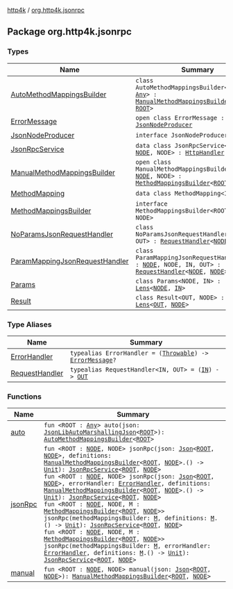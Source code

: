 [http4k](../index.md) / [org.http4k.jsonrpc](./index.md)

## Package org.http4k.jsonrpc

### Types

| Name | Summary |
|---|---|
| [AutoMethodMappingsBuilder](-auto-method-mappings-builder/index.md) | `class AutoMethodMappingsBuilder<ROOT : `[`Any`](https://kotlinlang.org/api/latest/jvm/stdlib/kotlin/-any/index.html)`> : `[`ManualMethodMappingsBuilder`](-manual-method-mappings-builder/index.md)`<`[`ROOT`](-auto-method-mappings-builder/index.md#ROOT)`, `[`ROOT`](-auto-method-mappings-builder/index.md#ROOT)`>` |
| [ErrorMessage](-error-message/index.md) | `open class ErrorMessage : `[`JsonNodeProducer`](-json-node-producer/index.md) |
| [JsonNodeProducer](-json-node-producer/index.md) | `interface JsonNodeProducer` |
| [JsonRpcService](-json-rpc-service/index.md) | `data class JsonRpcService<ROOT : `[`NODE`](-json-rpc-service/index.md#NODE)`, NODE> : `[`HttpHandler`](../org.http4k.core/-http-handler.md) |
| [ManualMethodMappingsBuilder](-manual-method-mappings-builder/index.md) | `open class ManualMethodMappingsBuilder<ROOT : `[`NODE`](-manual-method-mappings-builder/index.md#NODE)`, NODE> : `[`MethodMappingsBuilder`](-method-mappings-builder/index.md)`<`[`ROOT`](-manual-method-mappings-builder/index.md#ROOT)`, `[`NODE`](-manual-method-mappings-builder/index.md#NODE)`>` |
| [MethodMapping](-method-mapping/index.md) | `data class MethodMapping<IN, OUT>` |
| [MethodMappingsBuilder](-method-mappings-builder/index.md) | `interface MethodMappingsBuilder<ROOT : `[`NODE`](-method-mappings-builder/index.md#NODE)`, NODE>` |
| [NoParamsJsonRequestHandler](-no-params-json-request-handler/index.md) | `class NoParamsJsonRequestHandler<NODE, OUT> : `[`RequestHandler`](-request-handler.md)`<`[`NODE`](-no-params-json-request-handler/index.md#NODE)`, `[`NODE`](-no-params-json-request-handler/index.md#NODE)`>` |
| [ParamMappingJsonRequestHandler](-param-mapping-json-request-handler/index.md) | `class ParamMappingJsonRequestHandler<ROOT : `[`NODE`](-param-mapping-json-request-handler/index.md#NODE)`, NODE, IN, OUT> : `[`RequestHandler`](-request-handler.md)`<`[`NODE`](-param-mapping-json-request-handler/index.md#NODE)`, `[`NODE`](-param-mapping-json-request-handler/index.md#NODE)`>` |
| [Params](-params/index.md) | `class Params<NODE, IN> : `[`Lens`](../org.http4k.lens/-lens/index.md)`<`[`NODE`](-params/index.md#NODE)`, `[`IN`](-params/index.md#IN)`>` |
| [Result](-result/index.md) | `class Result<OUT, NODE> : `[`Lens`](../org.http4k.lens/-lens/index.md)`<`[`OUT`](-result/index.md#OUT)`, `[`NODE`](-result/index.md#NODE)`>` |

### Type Aliases

| Name | Summary |
|---|---|
| [ErrorHandler](-error-handler.md) | `typealias ErrorHandler = (`[`Throwable`](https://kotlinlang.org/api/latest/jvm/stdlib/kotlin/-throwable/index.html)`) -> `[`ErrorMessage`](-error-message/index.md)`?` |
| [RequestHandler](-request-handler.md) | `typealias RequestHandler<IN, OUT> = (`[`IN`](-request-handler.md#IN)`) -> `[`OUT`](-request-handler.md#OUT) |

### Functions

| Name | Summary |
|---|---|
| [auto](auto.md) | `fun <ROOT : `[`Any`](https://kotlinlang.org/api/latest/jvm/stdlib/kotlin/-any/index.html)`> auto(json: `[`JsonLibAutoMarshallingJson`](../org.http4k.format/-json-lib-auto-marshalling-json/index.md)`<`[`ROOT`](auto.md#ROOT)`>): `[`AutoMethodMappingsBuilder`](-auto-method-mappings-builder/index.md)`<`[`ROOT`](auto.md#ROOT)`>` |
| [jsonRpc](json-rpc.md) | `fun <ROOT : `[`NODE`](json-rpc.md#NODE)`, NODE> jsonRpc(json: `[`Json`](../org.http4k.format/-json/index.md)`<`[`ROOT`](json-rpc.md#ROOT)`, `[`NODE`](json-rpc.md#NODE)`>, definitions: `[`ManualMethodMappingsBuilder`](-manual-method-mappings-builder/index.md)`<`[`ROOT`](json-rpc.md#ROOT)`, `[`NODE`](json-rpc.md#NODE)`>.() -> `[`Unit`](https://kotlinlang.org/api/latest/jvm/stdlib/kotlin/-unit/index.html)`): `[`JsonRpcService`](-json-rpc-service/index.md)`<`[`ROOT`](json-rpc.md#ROOT)`, `[`NODE`](json-rpc.md#NODE)`>`<br>`fun <ROOT : `[`NODE`](json-rpc.md#NODE)`, NODE> jsonRpc(json: `[`Json`](../org.http4k.format/-json/index.md)`<`[`ROOT`](json-rpc.md#ROOT)`, `[`NODE`](json-rpc.md#NODE)`>, errorHandler: `[`ErrorHandler`](-error-handler.md)`, definitions: `[`ManualMethodMappingsBuilder`](-manual-method-mappings-builder/index.md)`<`[`ROOT`](json-rpc.md#ROOT)`, `[`NODE`](json-rpc.md#NODE)`>.() -> `[`Unit`](https://kotlinlang.org/api/latest/jvm/stdlib/kotlin/-unit/index.html)`): `[`JsonRpcService`](-json-rpc-service/index.md)`<`[`ROOT`](json-rpc.md#ROOT)`, `[`NODE`](json-rpc.md#NODE)`>`<br>`fun <ROOT : `[`NODE`](json-rpc.md#NODE)`, NODE, M : `[`MethodMappingsBuilder`](-method-mappings-builder/index.md)`<`[`ROOT`](json-rpc.md#ROOT)`, `[`NODE`](json-rpc.md#NODE)`>> jsonRpc(methodMappingsBuilder: `[`M`](json-rpc.md#M)`, definitions: `[`M`](json-rpc.md#M)`.() -> `[`Unit`](https://kotlinlang.org/api/latest/jvm/stdlib/kotlin/-unit/index.html)`): `[`JsonRpcService`](-json-rpc-service/index.md)`<`[`ROOT`](json-rpc.md#ROOT)`, `[`NODE`](json-rpc.md#NODE)`>`<br>`fun <ROOT : `[`NODE`](json-rpc.md#NODE)`, NODE, M : `[`MethodMappingsBuilder`](-method-mappings-builder/index.md)`<`[`ROOT`](json-rpc.md#ROOT)`, `[`NODE`](json-rpc.md#NODE)`>> jsonRpc(methodMappingsBuilder: `[`M`](json-rpc.md#M)`, errorHandler: `[`ErrorHandler`](-error-handler.md)`, definitions: `[`M`](json-rpc.md#M)`.() -> `[`Unit`](https://kotlinlang.org/api/latest/jvm/stdlib/kotlin/-unit/index.html)`): `[`JsonRpcService`](-json-rpc-service/index.md)`<`[`ROOT`](json-rpc.md#ROOT)`, `[`NODE`](json-rpc.md#NODE)`>` |
| [manual](manual.md) | `fun <ROOT : `[`NODE`](manual.md#NODE)`, NODE> manual(json: `[`Json`](../org.http4k.format/-json/index.md)`<`[`ROOT`](manual.md#ROOT)`, `[`NODE`](manual.md#NODE)`>): `[`ManualMethodMappingsBuilder`](-manual-method-mappings-builder/index.md)`<`[`ROOT`](manual.md#ROOT)`, `[`NODE`](manual.md#NODE)`>` |
